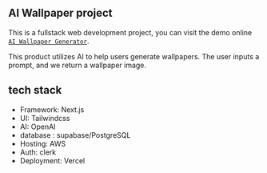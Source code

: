 
## AI Wallpaper project


This is a fullstack web development project, you can visit the demo online [`AI Wallpaper Generator`](https://mywallpaper.vercel.app).

This product utilizes AI to help users generate wallpapers. The user inputs a prompt, and we return a wallpaper image.

## tech stack

- Framework: Next.js
- UI: Tailwindcss
- AI: OpenAI
- database : supabase/PostgreSQL
- Hosting: AWS
- Auth: clerk
- Deployment: Vercel

